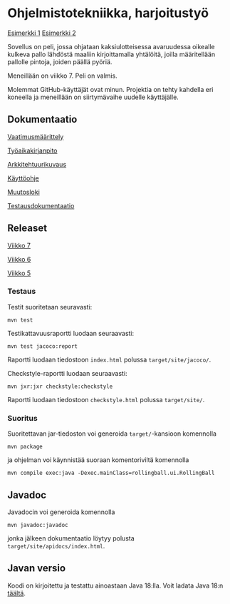 # Ohjelmistotekniikka, harjoitustyö

[Esimerkki 1](https://user-images.githubusercontent.com/90567676/210844172-2e388785-bbbb-44a2-98e8-6692f8ef413c.mp4)
[Esimerkki 2](https://user-images.githubusercontent.com/90567676/210841725-3780acac-92e8-4551-b5e6-668d8555c7ec.mp4)

Sovellus on peli, jossa ohjataan kaksiulotteisessa avaruudessa oikealle kulkeva pallo lähdöstä maaliin kirjoittamalla yhtälöitä, joilla määritellään pallolle pintoja, joiden päällä pyöriä.

Meneillään on viikko 7. Peli on valmis.

Molemmat GitHub-käyttäjät ovat minun. Projektia on tehty kahdella eri koneella ja meneillään on siirtymävaihe uudelle käyttäjälle.

## Dokumentaatio

[Vaatimusmäärittely](https://github.com/kbjakex/ot-harjoitystyo/blob/main/dokumentaatio/vaatimusmaarittely.md)

[Työaikakirjanpito](https://github.com/kbjakex/ot-harjoitystyo/blob/main/dokumentaatio/tyoaikakirjanpito.md)

[Arkkitehtuurikuvaus](https://github.com/kbjakex/ot-harjoitystyo/blob/main/dokumentaatio/arkitehtuuri.md)

[Käyttöohje](https://github.com/kbjakex/ot-harjoitystyo/blob/main/dokumentaatio/kayttoohje.md)

[Muutosloki](https://github.com/kbjakex/ot-harjoitystyo/blob/main/dokumentaatio/changelog.md)

[Testausdokumentaatio](https://github.com/kbjakex/ot-harjoitystyo/blob/main/dokumentaatio/testausdokumentti.md)

## Releaset

[Viikko 7](https://github.com/kbjakex/ot-harjoitystyo/releases/tag/Loppupalautus)

[Viikko 6](https://github.com/kbjakex/ot-harjoitystyo/releases/tag/viikko6)

[Viikko 5](https://github.com/kbjakex/ot-harjoitystyo/releases/tag/viikko5)

### Testaus

Testit suoritetaan seuravasti:

```console
mvn test
```

Testikattavuusraportti luodaan seuraavasti:

```console
mvn test jacoco:report
```
Raportti luodaan tiedostoon `index.html` polussa `target/site/jacoco/`.

Checkstyle-raportti luodaan seuraavasti:
```console
mvn jxr:jxr checkstyle:checkstyle
```
Raportti luodaan tiedostoon `checkstyle.html` polussa `target/site/`.

### Suoritus

Suoritettavan jar-tiedoston voi generoida `target/`-kansioon komennolla
```console
mvn package
```
ja ohjelman voi käynnistää suoraan komentoriviltä komennolla
```console
mvn compile exec:java -Dexec.mainClass=rollingball.ui.RollingBall
```

## Javadoc
Javadocin voi generoida komennolla
```console
mvn javadoc:javadoc
```
jonka jälkeen dokumentaatio löytyy polusta `target/site/apidocs/index.html`.

## Javan versio

Koodi on kirjoitettu ja testattu ainoastaan Java 18:lla. Voit ladata Java 18:n [täältä](https://jdk.java.net/18/).
